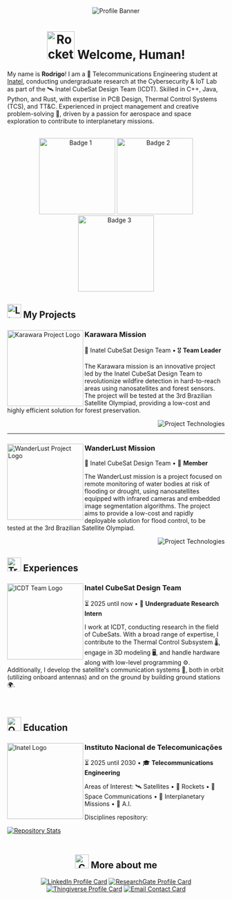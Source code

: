 <div align="center">
  <img src="https://i.imgur.com/eN5UR0f.png" alt="Profile Banner" align="center">
</div>

<div align="center">
  <h1><img height="64px" alt="Rocket Emoji" src="https://fonts.gstatic.com/s/e/notoemoji/latest/1f6f8/512.webp"/> Welcome, Human!</h1>
</div>

<p>
My name is <strong>Rodrigo</strong>! I am a 📡 Telecommunications Engineering student at <a href="https://inatel.br/home/" target="_blank">Inatel</a>, conducting undergraduate research at the Cybersecurity & IoT Lab as part of the 🛰️ Inatel CubeSat Design Team (ICDT). Skilled in C++, Java, Python, and Rust, with expertise in PCB Design, Thermal Control Systems (TCS), and TT&C. Experienced in project management and creative problem-solving 🧠, driven by a passion for aerospace and space exploration to contribute to interplanetary missions.
</p>

<br/>

<div align="center">
  <img height="176px" alt="Badge 1" src="https://i.imgur.com/YSaSTuO.png"/>
  <img height="176px" alt="Badge 2" src="https://i.imgur.com/5wkIT6E.png"/>
  <img height="176px" alt="Badge 3" src="https://i.imgur.com/K0a3JJA.png"/>
</div>

<div align="left">
  <h2><img height="32px" alt="Light Bulb Emoji" src="https://fonts.gstatic.com/s/e/notoemoji/latest/1f4a1/512.webp"/> My Projects</h2>
</div>

<div>
    <a href="#"><img align="left" height="176px" alt="Karawara Project Logo" src="https://i.imgur.com/12ZovCe.png"/></a>
    <div>
        <h3>Karawara Mission</h3>
        <p>📍 Inatel CubeSat Design Team • 🎖️ <strong>Team Leader</strong></p>
        <p>
            The Karawara mission is an innovative project led by the Inatel CubeSat Design Team to revolutionize wildfire detection in hard-to-reach areas using nanosatellites and forest sensors. The project will be tested at the 3rd Brazilian Satellite Olympiad, providing a low-cost and highly efficient solution for forest preservation.
        </p>
        <p align="right">
          <img src="https://skillicons.dev/icons?i=git,c,cpp,rust,matlab,raspberrypi" alt="Project Technologies"/>
        </p>
    </div>
</div>

<hr/>

<div>
    <a href="#"><img align="left" height="176px" alt="WanderLust Project Logo" src="https://i.imgur.com/kAoDFiL.png"/></a>
    <div>
        <h3>WanderLust Mission</h3>
        <p>📍 Inatel CubeSat Design Team • 👥 <strong>Member</strong></p>
        <p>
            The WanderLust mission is a project focused on remote monitoring of water bodies at risk of flooding or drought, using nanosatellites equipped with infrared cameras and embedded image segmentation algorithms. The project aims to provide a low-cost and rapidly deployable solution for flood control, to be tested at the 3rd Brazilian Satellite Olympiad.
        </p>
        <p>
          <img align="right" src="https://skillicons.dev/icons?i=git,c,cpp,python,raspberrypi" alt="Project Technologies"/>
        </p>
    </div>
</div>

<br/>

<div align="left">
  <h2><img height="32px" alt="Trophy Emoji" src="https://fonts.gstatic.com/s/e/notoemoji/latest/1fa8f/512.webp"/> Experiences</h2>
</div>

<div>
    <a href="https://inatel.br/csilab/teams/cubesat-design-team" target="_blank"><img align="left" height="176px" alt="ICDT Team Logo" src="https://avatars.githubusercontent.com/u/129970673?s=200&v=4"/></a>
    <div>
        <h3>Inatel CubeSat Design Team</h3>
        <p>⏳ 2025 until now • 🧪 <strong>Undergraduate Research Intern</strong></p>
        <p>
            I work at ICDT, conducting research in the field of CubeSats. With a broad range of expertise, I contribute to the Thermal Control Subsystem 🌡️, engage in 3D modeling 🖥️, and handle hardware along with low-level programming ⚙️. Additionally, I develop the satellite's communication systems 📡, both in orbit (utilizing onboard antennas) and on the ground by building ground stations 🌍.
        </p>
    </div>
</div>

<br/>

<div align="left">
  <h2><img height="32px" alt="Owl Emoji" src="https://fonts.gstatic.com/s/e/notoemoji/latest/1f989/512.webp"/> Education</h2>
</div>

<div>
    <a href="https://inatel.br/" target="_blank"><img align="left" height="176px" alt="Inatel Logo" src="https://i.imgur.com/hPsvCYI.png"/></a>
    <div>
        <h3>Instituto Nacional de Telecomunicações</h3>
        <p>⏳ 2025 until 2030 • 🎓 <strong>Telecommunications Engineering</strong></p>
        <p>
          Areas of Interest: 🛰️ Satellites • 🚀 Rockets • 📡 Space Communications • 🌌 Interplanetary Missions • 🤖 A.I.
        </p>
        <div align="left">
          <p>Disciplines repository:</p>
          <a href="https://github.com/RodrigoCAndrade/C02" target="_blank"><img alt="Repository Stats" src="https://github-readme-stats.vercel.app/api/pin/?username=RodrigoCAndrade&repo=C02"/></a>
        </div>
    </div>
</div>

<br/>

<div align="center">
  <h2><img height="32px" alt="Chicken Emoji" src="https://fonts.gstatic.com/s/e/notoemoji/latest/1f423/512.webp"/> More about me</h2>
</div>

<div align="center">
  <p>
    <a href="https://www.linkedin.com/in/rodrigo-de-carvalho-andrade" target="_blank"><img alt="LinkedIn Profile Card" src="https://bentos.jkominovic.dev/api/v1/bento-cards?url=https://www.linkedin.com/in/rodrigo-de-carvalho-andrade&subtitle=rodrigo-de-carvalho-andrade&size=square&rounded=16"/></a>
    <a href="https://www.researchgate.net/profile/Rodrigo-Andrade-38" target="_blank"><img alt="ResearchGate Profile Card" src="https://bentos.jkominovic.dev/api/v1/generic-card?icon=siresearchgate&size=square&rounded=16&subtitle=Rodrigo-Andrade-38"/></a>
    <a href="https://www.thingiverse.com/rodrigocandrade" target="_blank"><img alt="Thingiverse Profile Card" src="https://bentos.jkominovic.dev/api/v1/generic-card?icon=sithingiverse&size=square&rounded=16&subtitle=Rodrigo-Andrade-38"/></a>
    <a href="mailto:rodrigo.andrade@get.inatel.br?subject=Contact&body=Dear Rodrigo Andrade,%0D%0A%0D%0AI hope this message finds you well.%0D%0A%0D%0AI am reaching out to discuss..."><img alt="Email Contact Card" src="https://bentos.jkominovic.dev/api/v1/bento-cards?url=rodrigo.andrade@get.inatel.br&size=wide&rounded=16&subtitle=rodrigo.andrade@get.inatel.br"/></a>
  </p>
</div>

<!--
Credits and License

- Author: Rodrigo de Carvalho Andrade
- Last Updated: June 2025
- License: MIT License
- Profile Icons: [Skill Icons](https://skillicons.dev)
- Profile Cards: [Bento Cards](https://bentos.jkominovic.dev)
- GitHub Stats Cards: [GitHub Readme Stats](https://github.com/anuraghazra/github-readme-stats)
- Emojis: [Noto Emoji](https://fonts.google.com/noto/specimen/Noto+Emoji)
-->
